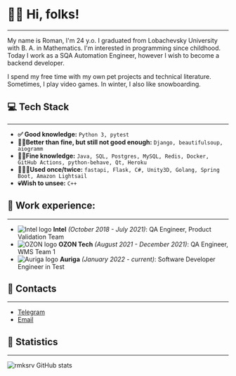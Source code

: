 # 👋🏻 Hi, folks!
***

My name is Roman, I'm 24 y.o. 
I graduated from Lobachevsky University with B. A. in Mathematics.
I'm interested in programming since childhood.
Today I work as a SQA Automation Engineer, however I wish to become a backend developer.

I spend my free time with my own pet projects and technical literature.
Sometimes, I play video games.
In winter, I also like snowboarding.


## 💻 Tech Stack
***

- **✅ Good knowledge:** ```Python 3, pytest```
- **🏋🏻Better than fine, but still not good enough:** ```Django, beautifulsoup, aiogramm```
- **👌🏻Fine knowledge:** ```Java, SQL, Postgres, MySQL, Redis, Docker, GitHub Actions, python-behave, Qt, Heroku```
- **👨🏻‍🦽Used once/twice:**  ```fastapi, Flask, C#, Unity3D, Golang, Spring Boot, Amazon Lightsail```
- **💀Wish to unsee:** ```C++```


## 🏢 Work experience:
***

- ![Intel logo](http://www.google.com/s2/favicons?domain=intel.ru&sz=16) **Intel** _(October 2018 - July 2021)_: 
  QA Engineer, Product Validation Team
- ![OZON logo](http://www.google.com/s2/favicons?domain=ozon.ru&sz=16) **OZON Tech** _(August 2021 - December 2021)_:
  QA Engineer, WMS Team 1
- ![Auriga logo](http://www.google.com/s2/favicons?domain=auriga.com&sz=16) **Auriga** _(January 2022 - current)_:
  Software Developer Engineer in Test


## 📩 Contacts
***

- [Telegram](https://t.me/itsuken)
- [Email](mailto://rmksrv@outlook.com)


## 📩 Statistics
***

![rmksrv GitHub stats](https://github-readme-stats.vercel.app/api?username=rmksrv&show_icons=true&theme=tokyonight)
